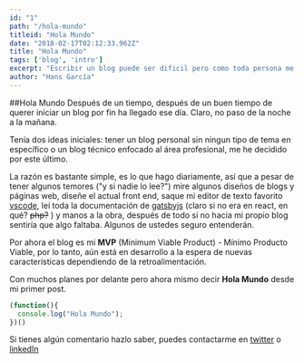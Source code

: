 ```yaml
---
id: "1"
path: "/hola-mundo"
titleid: "Hola Mundo"
date: "2018-02-17T02:12:33.962Z"
title: "Hola Mundo"
tags: ['blog', 'intro']
excerpt: "Escribir un blog puede ser dificil pero como toda persona me gustan los retos, en este articulo quiero presentarme a la comunidad y decir Hello World"
author: "Hans García"
---
```


##Hola Mundo
Después de un tiempo, después  de un buen tiempo de querer iniciar un blog por fin ha llegado ese día.
Claro, no paso de la noche a la mañana. 

Tenía dos ideas iniciales: tener un blog personal sin ningun tipo de tema en específico o un blog técnico enfocado al área profesional, me he decidido por este último.

La razón es bastante simple, es lo que hago diariamente, así que a pesar de tener algunos temores ("y si nadie lo lee?") mire algunos diseños de blogs y páginas web, diseñe el actual front end, saque mi editor de texto favorito [vscode](https://code.visualstudio.com/), leí toda la documentación de [gatsbyjs](https://www.gatsbyjs.org/) (claro si no era en react, en qué? ~~php?~~ ) y manos a la obra, después de todo si no hacia mi propio blog sentiría que algo faltaba. Algunos de ustedes seguro entenderán.

Por ahora el blog es mi **MVP** (Minimum Viable Product) - Mínimo Producto Viable, por lo tanto, aún está en desarrollo a la espera de nuevas características dependiendo de la retroalimentación. 

Con muchos planes por delante pero ahora mismo decir **Hola Mundo** desde mi primer post.
```javascript
(function(){
  console.log("Hola Mundo");
})()
```

Si tienes algún comentario hazlo saber, puedes contactarme en [twitter](https://twitter.com/HansLGarcia) o [linkedIn](https://www.linkedin.com/in/hansgarcia/)